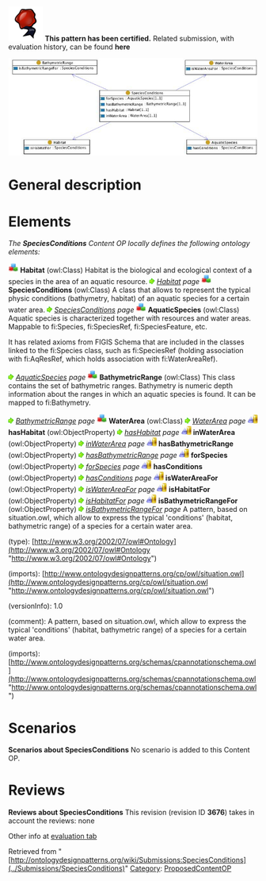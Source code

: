 [![](../images/thumb/b/b5/Certified.png/70px-Certified.png)](../Image/Certified.png "Certified.png") __This pattern has been certified.__
Related submission, with evaluation history, can be found __here__






[![Image:Speciesconditions.jpg](../images/8/85/Speciesconditions.jpg)](../Image/Speciesconditions.jpg "Image:Speciesconditions.jpg")




#  General description


  




#  Elements


_The __SpeciesConditions__ Content OP locally defines the following ontology elements:_



[![Class](../images/thumb/2/27/Class.gif/20px-Class.gif)](../Image/Class.gif "Class") __Habitat__ (owl:Class) Habitat is the biological and ecological context of a species in the area of an aquatic resource. 
 [![](../images/thumb/8/87/ArrowRight.gif/11px-ArrowRight.gif)](../Image/ArrowRight.gif "ArrowRight.gif") _[Habitat](../Submissions/SpeciesConditions/Habitat "Submissions:SpeciesConditions/Habitat") page_
[![Class](../images/thumb/2/27/Class.gif/20px-Class.gif)](../Image/Class.gif "Class") __SpeciesConditions__ (owl:Class) A class that allows to represent the typical physic conditions (bathymetry, habitat) of an aquatic species for a certain water area. 
 [![](../images/thumb/8/87/ArrowRight.gif/11px-ArrowRight.gif)](../Image/ArrowRight.gif "ArrowRight.gif") _[SpeciesConditions](../Submissions/SpeciesConditions/SpeciesConditions "Submissions:SpeciesConditions/SpeciesConditions") page_
[![Class](../images/thumb/2/27/Class.gif/20px-Class.gif)](../Image/Class.gif "Class") __AquaticSpecies__ (owl:Class) Aquatic species is characterized together with resources and water areas. 
Mappable to fi:Species, fi:SpeciesRef, fi:SpeciesFeature, etc.


It has related axioms from FIGIS Schema that are included in the classes linked to the fi:Species class, such as fi:SpeciesRef (holding association with fi:AqResRef, which holds association with fi:WaterAreaRef). 



 [![](../images/thumb/8/87/ArrowRight.gif/11px-ArrowRight.gif)](../Image/ArrowRight.gif "ArrowRight.gif") _[AquaticSpecies](../Submissions/SpeciesConditions/AquaticSpecies "Submissions:SpeciesConditions/AquaticSpecies") page_
[![Class](../images/thumb/2/27/Class.gif/20px-Class.gif)](../Image/Class.gif "Class") __BathymetricRange__ (owl:Class) This class contains the set of bathymetric ranges. Bathymetry is numeric depth information about the ranges in which an aquatic species is found.
It can be mapped to fi:Bathymetry. 



 [![](../images/thumb/8/87/ArrowRight.gif/11px-ArrowRight.gif)](../Image/ArrowRight.gif "ArrowRight.gif") _[BathymetricRange](../Submissions/SpeciesConditions/BathymetricRange "Submissions:SpeciesConditions/BathymetricRange") page_
[![Class](../images/thumb/2/27/Class.gif/20px-Class.gif)](../Image/Class.gif "Class") __WaterArea__ (owl:Class) 
 [![](../images/thumb/8/87/ArrowRight.gif/11px-ArrowRight.gif)](../Image/ArrowRight.gif "ArrowRight.gif") _[WaterArea](../Submissions/SpeciesConditions/WaterArea "Submissions:SpeciesConditions/WaterArea") page_
[![ObjectProperty](../images/thumb/c/c3/ObjectProperty.gif/20px-ObjectProperty.gif)](../Image/ObjectProperty.gif "ObjectProperty") __hasHabitat__ (owl:ObjectProperty) 
 [![](../images/thumb/8/87/ArrowRight.gif/11px-ArrowRight.gif)](../Image/ArrowRight.gif "ArrowRight.gif") _[hasHabitat](../Submissions/SpeciesConditions/hasHabitat "Submissions:SpeciesConditions/hasHabitat") page_
[![ObjectProperty](../images/thumb/c/c3/ObjectProperty.gif/20px-ObjectProperty.gif)](../Image/ObjectProperty.gif "ObjectProperty") __inWaterArea__ (owl:ObjectProperty) 
 [![](../images/thumb/8/87/ArrowRight.gif/11px-ArrowRight.gif)](../Image/ArrowRight.gif "ArrowRight.gif") _[inWaterArea](../Submissions/SpeciesConditions/inWaterArea "Submissions:SpeciesConditions/inWaterArea") page_
[![ObjectProperty](../images/thumb/c/c3/ObjectProperty.gif/20px-ObjectProperty.gif)](../Image/ObjectProperty.gif "ObjectProperty") __hasBathymetricRange__ (owl:ObjectProperty) 
 [![](../images/thumb/8/87/ArrowRight.gif/11px-ArrowRight.gif)](../Image/ArrowRight.gif "ArrowRight.gif") _[hasBathymetricRange](../Submissions/SpeciesConditions/hasBathymetricRange "Submissions:SpeciesConditions/hasBathymetricRange") page_
[![ObjectProperty](../images/thumb/c/c3/ObjectProperty.gif/20px-ObjectProperty.gif)](../Image/ObjectProperty.gif "ObjectProperty") __forSpecies__ (owl:ObjectProperty) 
 [![](../images/thumb/8/87/ArrowRight.gif/11px-ArrowRight.gif)](../Image/ArrowRight.gif "ArrowRight.gif") _[forSpecies](../Submissions/SpeciesConditions/forSpecies "Submissions:SpeciesConditions/forSpecies") page_
[![ObjectProperty](../images/thumb/c/c3/ObjectProperty.gif/20px-ObjectProperty.gif)](../Image/ObjectProperty.gif "ObjectProperty") __hasConditions__ (owl:ObjectProperty) 
 [![](../images/thumb/8/87/ArrowRight.gif/11px-ArrowRight.gif)](../Image/ArrowRight.gif "ArrowRight.gif") _[hasConditions](../Submissions/SpeciesConditions/hasConditions "Submissions:SpeciesConditions/hasConditions") page_
[![ObjectProperty](../images/thumb/c/c3/ObjectProperty.gif/20px-ObjectProperty.gif)](../Image/ObjectProperty.gif "ObjectProperty") __isWaterAreaFor__ (owl:ObjectProperty) 
 [![](../images/thumb/8/87/ArrowRight.gif/11px-ArrowRight.gif)](../Image/ArrowRight.gif "ArrowRight.gif") _[isWaterAreaFor](../Submissions/SpeciesConditions/isWaterAreaFor "Submissions:SpeciesConditions/isWaterAreaFor") page_
[![ObjectProperty](../images/thumb/c/c3/ObjectProperty.gif/20px-ObjectProperty.gif)](../Image/ObjectProperty.gif "ObjectProperty") __isHabitatFor__ (owl:ObjectProperty) 
 [![](../images/thumb/8/87/ArrowRight.gif/11px-ArrowRight.gif)](../Image/ArrowRight.gif "ArrowRight.gif") _[isHabitatFor](../Submissions/SpeciesConditions/isHabitatFor "Submissions:SpeciesConditions/isHabitatFor") page_
[![ObjectProperty](../images/thumb/c/c3/ObjectProperty.gif/20px-ObjectProperty.gif)](../Image/ObjectProperty.gif "ObjectProperty") __isBathymetricRangeFor__ (owl:ObjectProperty) 
 [![](../images/thumb/8/87/ArrowRight.gif/11px-ArrowRight.gif)](../Image/ArrowRight.gif "ArrowRight.gif") _[isBathymetricRangeFor](../Submissions/SpeciesConditions/isBathymetricRangeFor "Submissions:SpeciesConditions/isBathymetricRangeFor") page_
A pattern, based on situation.owl, which allow to express the typical 'conditions' (habitat, bathymetric range) of a species for a certain water area.


(type): [http://www.w3.org/2002/07/owl#Ontology](http://www.w3.org/2002/07/owl#Ontology "http://www.w3.org/2002/07/owl#Ontology")


(imports): [http://www.ontologydesignpatterns.org/cp/owl/situation.owl](http://www.ontologydesignpatterns.org/cp/owl/situation.owl "http://www.ontologydesignpatterns.org/cp/owl/situation.owl")


(versionInfo): 1.0


(comment): A pattern, based on situation.owl, which allow to express the typical 'conditions' (habitat, bathymetric range) of a species for a certain water area.


(imports): [http://www.ontologydesignpatterns.org/schemas/cpannotationschema.owl](http://www.ontologydesignpatterns.org/schemas/cpannotationschema.owl "http://www.ontologydesignpatterns.org/schemas/cpannotationschema.owl")



#  Scenarios



__Scenarios about SpeciesConditions__
No scenario is added to this Content OP.




#  Reviews



__Reviews about SpeciesConditions__
This revision (revision ID __3676__) takes in account the reviews: none


Other info at [evaluation tab](http://ontologydesignpatterns.org/wiki/index.php?title=Submissions:SpeciesConditions&action=evaluation "http://ontologydesignpatterns.org/wiki/index.php?title=Submissions:SpeciesConditions&action=evaluation")






Retrieved from "[http://ontologydesignpatterns.org/wiki/Submissions:SpeciesConditions](../Submissions/SpeciesConditions)"
 [Category](http://ontologydesignpatterns.org/wiki/Special:Categories "Special:Categories"): [ProposedContentOP](../Category/ProposedContentOP "Category:ProposedContentOP")